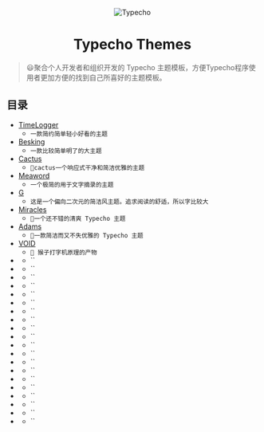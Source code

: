 <p align="center">
<img src="https://ws1.sinaimg.cn/large/006Xmmmgly1g5x4ijgu7tj305k05k744.jpg" alt="Typecho">
</p>
<h1 align="center">Typecho Themes</h1>

>😃聚合个人开发者和组织开发的 Typecho 主题模板，方便Typecho程序使用者更加方便的找到自己所喜好的主题模板。

## 目录
* [TimeLogger](https://github.com/RealZhangHan/Typecho-Themes/TimeLogger/)
    * `一款简约简单轻小好看的主题`
* [Besking](https://gitee.com/RealZhangHan/Typecho-Themes/Besking/)
    * `一款比较简单明了的大主题`
* [Cactus](https://github.com/RealZhangHan/Typecho-Themes/Cactus/)
    * `🌵cactus一个响应式干净和简洁优雅的主题`
* [Meaword](https://github.com/Meayair/Typecho-Theme-MeaWord)
    * `一个极简的用于文字摘录的主题`
* [G](https://github.com/youranreus/G)
    * `这是一个偏向二次元的简洁风主题。追求阅读的舒适，所以字比较大`
* [Miracles](https://github.com/BigCoke233/miracles)
    * `🧀一个还不错的清爽 Typecho 主题 `
* [Adams](https://github.com/BigCoke233/adams)
    * `🍢一款简洁而又不失优雅的 Typecho 主题`
* [VOID](https://github.com/AlanDecode/Typecho-Theme-VOID)
    * `🐒 猴子打字机原理的产物`
* []()
    * ``
* []()
    * ``
* []()
    * ``
* []()
    * ``
* []()
    * ``
* []()
    * ``
* []()
    * ``
* []()
    * ``
* []()
    * ``
* []()
    * ``
* []()
    * ``
* []()
    * ``
* []()
    * ``
* []()
    * ``
* []()
    * ``
* []()
    * ``
* []()
    * ``
* []()
    * ``
* []()
    * ``
* []()
    * ``
